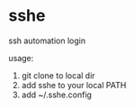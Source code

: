 # sshe
ssh automation login

usage:
1. git clone to local dir
2. add sshe to your local PATH
3. add ~/.sshe.config
